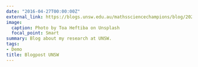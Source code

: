 ```yaml
---
date: "2016-04-27T00:00:00Z"
external_link: https://blogs.unsw.edu.au/mathssciencechampions/blog/2021/04/disentangling-decision-making-meet-tehilla/
image:
  caption: Photo by Toa Heftiba on Unsplash
  focal_point: Smart
summary: Blog about my research at UNSW.
tags:
- Demo
title: Blogpost UNSW 
---
```

